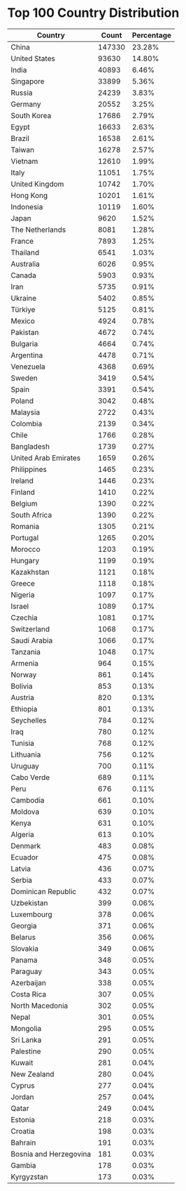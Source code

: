 # Top 100 Country Distribution
| Country | Count | Percentage |
|----|----|----|
| China | 147330 | 23.28% |
| United States | 93630 | 14.80% |
| India | 40893 | 6.46% |
| Singapore | 33899 | 5.36% |
| Russia | 24239 | 3.83% |
| Germany | 20552 | 3.25% |
| South Korea | 17686 | 2.79% |
| Egypt | 16633 | 2.63% |
| Brazil | 16538 | 2.61% |
| Taiwan | 16278 | 2.57% |
| Vietnam | 12610 | 1.99% |
| Italy | 11051 | 1.75% |
| United Kingdom | 10742 | 1.70% |
| Hong Kong | 10201 | 1.61% |
| Indonesia | 10119 | 1.60% |
| Japan | 9620 | 1.52% |
| The Netherlands | 8081 | 1.28% |
| France | 7893 | 1.25% |
| Thailand | 6541 | 1.03% |
| Australia | 6026 | 0.95% |
| Canada | 5903 | 0.93% |
| Iran | 5735 | 0.91% |
| Ukraine | 5402 | 0.85% |
| Türkiye | 5125 | 0.81% |
| Mexico | 4924 | 0.78% |
| Pakistan | 4672 | 0.74% |
| Bulgaria | 4664 | 0.74% |
| Argentina | 4478 | 0.71% |
| Venezuela | 4368 | 0.69% |
| Sweden | 3419 | 0.54% |
| Spain | 3391 | 0.54% |
| Poland | 3042 | 0.48% |
| Malaysia | 2722 | 0.43% |
| Colombia | 2139 | 0.34% |
| Chile | 1766 | 0.28% |
| Bangladesh | 1739 | 0.27% |
| United Arab Emirates | 1659 | 0.26% |
| Philippines | 1465 | 0.23% |
| Ireland | 1446 | 0.23% |
| Finland | 1410 | 0.22% |
| Belgium | 1390 | 0.22% |
| South Africa | 1390 | 0.22% |
| Romania | 1305 | 0.21% |
| Portugal | 1265 | 0.20% |
| Morocco | 1203 | 0.19% |
| Hungary | 1199 | 0.19% |
| Kazakhstan | 1121 | 0.18% |
| Greece | 1118 | 0.18% |
| Nigeria | 1097 | 0.17% |
| Israel | 1089 | 0.17% |
| Czechia | 1081 | 0.17% |
| Switzerland | 1068 | 0.17% |
| Saudi Arabia | 1066 | 0.17% |
| Tanzania | 1048 | 0.17% |
| Armenia | 964 | 0.15% |
| Norway | 861 | 0.14% |
| Bolivia | 853 | 0.13% |
| Austria | 820 | 0.13% |
| Ethiopia | 801 | 0.13% |
| Seychelles | 784 | 0.12% |
| Iraq | 780 | 0.12% |
| Tunisia | 768 | 0.12% |
| Lithuania | 756 | 0.12% |
| Uruguay | 700 | 0.11% |
| Cabo Verde | 689 | 0.11% |
| Peru | 676 | 0.11% |
| Cambodia | 661 | 0.10% |
| Moldova | 639 | 0.10% |
| Kenya | 631 | 0.10% |
| Algeria | 613 | 0.10% |
| Denmark | 483 | 0.08% |
| Ecuador | 475 | 0.08% |
| Latvia | 436 | 0.07% |
| Serbia | 433 | 0.07% |
| Dominican Republic | 432 | 0.07% |
| Uzbekistan | 399 | 0.06% |
| Luxembourg | 378 | 0.06% |
| Georgia | 371 | 0.06% |
| Belarus | 356 | 0.06% |
| Slovakia | 349 | 0.06% |
| Panama | 348 | 0.05% |
| Paraguay | 343 | 0.05% |
| Azerbaijan | 338 | 0.05% |
| Costa Rica | 307 | 0.05% |
| North Macedonia | 302 | 0.05% |
| Nepal | 301 | 0.05% |
| Mongolia | 295 | 0.05% |
| Sri Lanka | 291 | 0.05% |
| Palestine | 290 | 0.05% |
| Kuwait | 281 | 0.04% |
| New Zealand | 280 | 0.04% |
| Cyprus | 277 | 0.04% |
| Jordan | 257 | 0.04% |
| Qatar | 249 | 0.04% |
| Estonia | 218 | 0.03% |
| Croatia | 198 | 0.03% |
| Bahrain | 191 | 0.03% |
| Bosnia and Herzegovina | 181 | 0.03% |
| Gambia | 178 | 0.03% |
| Kyrgyzstan | 173 | 0.03% |
